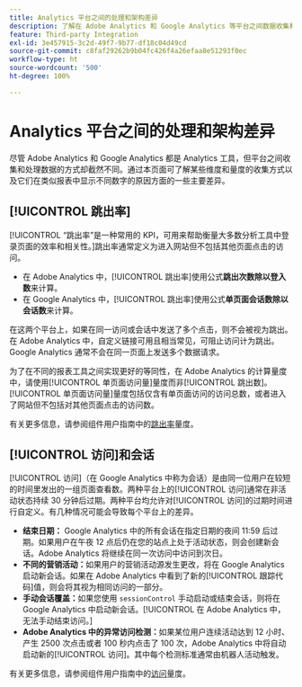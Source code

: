 ```yaml
---
title: Analytics 平台之间的处理和架构差异
description: 了解在 Adobe Analytics 和 Google Analytics 等平台之间数据收集和显示方式有何不同。
feature: Third-party Integration
exl-id: 3e457915-3c2d-49f7-9b77-df18c04d49cd
source-git-commit: c8faf29262b9b04fc426f4a26efaa8e51293f0ec
workflow-type: ht
source-wordcount: '500'
ht-degree: 100%

---
```


# Analytics 平台之间的处理和架构差异

尽管 Adobe Analytics 和 Google Analytics 都是 Analytics 工具，但平台之间收集和处理数据的方式却截然不同。通过本页面可了解某些维度和量度的收集方式以及它们在类似报表中显示不同数字的原因方面的一些主要差异。

## [!UICONTROL 跳出率]

[!UICONTROL “跳出率”是一种常用的 KPI，可用来帮助衡量大多数分析工具中登录页面的效率和相关性。]跳出率通常定义为进入网站但不包括其他页面点击的访问。

* 在 Adobe Analytics 中，[!UICONTROL 跳出率]使用公式&#x200B;**跳出次数除以登入数**&#x200B;来计算。
* 在 Google Analytics 中，[!UICONTROL 跳出率]使用公式&#x200B;**单页面会话数除以会话数**&#x200B;来计算。

在这两个平台上，如果在同一访问或会话中发送了多个点击，则不会被视为跳出。在 Adobe Analytics 中，自定义链接可用且相当常见，可阻止访问计为跳出。Google Analytics 通常不会在同一页面上发送多个数据请求。

为了在不同的报表工具之间实现更好的等同性，在 Adobe Analytics 的计算量度中，请使用[!UICONTROL 单页面访问量]量度而非[!UICONTROL 跳出数]。[!UICONTROL 单页面访问量]量度包括仅含有单页面访问的访问总数，或者进入了网站但不包括对其他页面点击的访问数。

有关更多信息，请参阅组件用户指南中的[跳出率](/help/components/metrics/bounce-rate.md)量度。

## [!UICONTROL 访问]和会话

[!UICONTROL 访问]（在 Google Analytics 中称为会话）是由同一位用户在较短的时间里发出的一组页面查看数。两种平台上的[!UICONTROL 访问]通常在非活动状态持续 30 分钟后过期。两种平台均允许对[!UICONTROL 访问]的过期时间进行自定义。有几种情况可能会导致每个平台上的差异。

* **结束日期：** Google Analytics 中的所有会话在指定日期的夜间 11:59 后过期。如果用户在午夜 12 点后仍在您的站点上处于活动状态，则会创建新会话。Adobe Analytics 将继续在同一次访问中访问到次日。
* **不同的营销活动：**&#x200B;如果用户的营销活动源发生更改，将在 Google Analytics 启动新会话。如果在 Adobe Analytics 中看到了新的[!UICONTROL 跟踪代码]值，则会将其视为相同访问的一部分。
* **手动会话覆盖：**&#x200B;如果您使用 `sessionControl` 手动启动或结束会话，则将在 Google Analytics 中启动新会话。[!UICONTROL 在 Adobe Analytics 中，无法手动结束访问。]
* **Adobe Analytics 中的异常访问检测：**&#x200B;如果某位用户连续活动达到 12 小时、产生 2500 次点击或者 100 秒内点击了 100 次，Adobe Analytics 中将自动启动新的[!UICONTROL 访问]。其中每个检测标准通常由机器人活动触发。

有关更多信息，请参阅组件用户指南中的[访问](/help/components/metrics/visits.md)量度。
